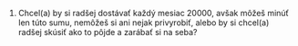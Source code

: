 1. Chcel(a) by si radšej dostávať každý mesiac 20000, avšak môžeš minúť len túto sumu, nemôžeš si ani nejak privyrobiť, alebo by si chcel(a) radšej skúsiť ako to pôjde a zarábať si na seba?